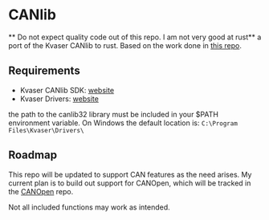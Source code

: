 # CANlib

** Do not expect quality code out of this repo. I am not very good at rust**
a port of the Kvaser CANlib to rust. Based on the work done in [this repo](https://git.grepit.se/encrypted-can/lib). 

## Requirements
- Kvaser CANlib SDK: [website](https://kvaser.com/download/)
- Kvaser Drivers: [website](https://kvaser.com/download/)

the path to the canlib32 library must be included in your $PATH environment variable. On Windows the default location is: 
```C:\Program Files\Kvaser\Drivers\```

## Roadmap
This repo will be updated to support CAN features as the need arises. My current plan is to build out support for CANOpen, which will be tracked in the [CANOpen](https://github.com/parkermathis/CANOpen) repo.

Not all included functions may work as intended. 
